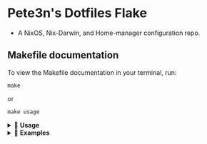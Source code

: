 # Pete3n's Dotfiles Flake
- A NixOS, Nix-Darwin, and Home-manager configuration repo.

## Makefile documentation
To view the Makefile documentation in your terminal, run:
```
make
```
or

```
make usage
```

<details>
<summary>📘 <strong>Usage</strong></summary>

---

**make** `<home|system|all|test>` [`host=<host>`] [`user=<user>`] [`system=<system>`] `[option variables]`

#### 💡 Option Variables:

- `DRY_RUN=1` – *Evaluate the target but do not build or switch the configuration.*
- `EGPU=1` – *Build the eGPU host specialisation.*
- `WAYLAND=1` – *Build the Wayland host specialisation.*
- `X11=1` – *Build the X11 host specialisation.*
- `BOOT_SPECIAL=1` – *Set the default boot menu option to the built specialisation.*

</details>

<details>
<summary>🧪 <strong>Examples</strong></summary>

---
- Switch the home-manager configuration for current user; autodetect system type:
  ```sh
  make home
  ```

- Switch the home-manager configuration for user joe; autodetect system type:
  ```sh
  make home user=joe
  ```

- Switch the home-manager configuration for user sam; target an aarch64-darwin platform:
  ```sh
  make home user=sam system=aarch64-darwin
  ```

- Rebuild and switch the current system's configuration; autodetect hostname and system platform:
  ```sh
  make system
  ```

- Rebuild and switch the system configuration for host workstation1; target an aarch64-linux platform:
  ```sh
  make system host=workstation1 system=aarch64-linux
  ```

- Rebuild and switch the current system's configuration and current user's home-manager configuration;  
  autodetect all settings:
  ```sh
  make all
  ```

- Evaluate the current system's configuration and current user's home-manager config;  
  autodetect all settings:
  ```sh
  make all DRY_RUN=1
  ```

- Rebuild and switch the current system's configuration and current user's home-manager configuration;  
  autodetect all settings:
  ```sh
  make all WAYLAND=1 BOOT_SPECIAL=1
  ```

- Rebuild and switch the system configuration for host workstation1, and home-manager configuration for user joe;  
  target an x86_64-linux platform:
  ```sh
  make all host=workstation1 system=x86_64-linux user=joe
  ```

- Run 'nix flake check' for all system and home-manager configurations:
  ```sh
  make test
  ```
</details>
